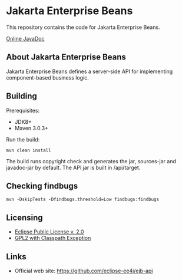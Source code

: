 # Jakarta Enterprise Beans

This repository contains the code for Jakarta Enterprise Beans.

[Online JavaDoc](https://javadoc.io/doc/jakarta.ejb/jakarta.ejb-api/)

## About Jakarta Enterprise Beans

Jakarta Enterprise Beans defines a server-side API for implementing component-based business logic.

## Building

Prerequisites:

* JDK8+
* Maven 3.0.3+

Run the build: 

`mvn clean install`

The build runs copyright check and generates the jar, sources-jar and javadoc-jar by default.
The API jar is built in /api/target.

## Checking findbugs

`mvn -DskipTests -Dfindbugs.threshold=Low findbugs:findbugs`

## Licensing

- [Eclipse Public License v. 2.0](http://www.eclipse.org/legal/epl-2.0)
- [GPL2 with Classpath Exception](https://www.gnu.org/software/classpath/license.html)

## Links

- Official web site: https://github.com/eclipse-ee4j/ejb-api



